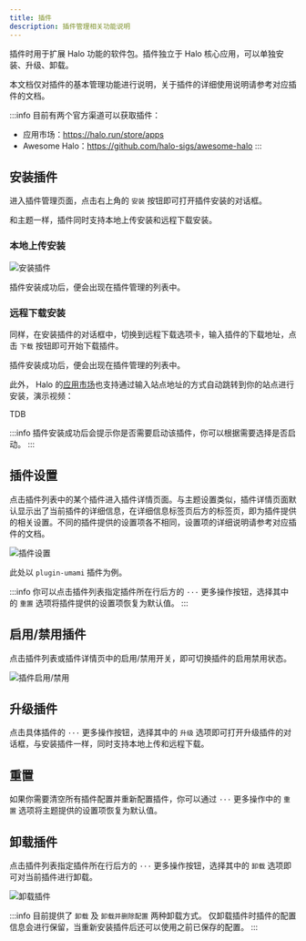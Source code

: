 ```yaml
---
title: 插件
description: 插件管理相关功能说明
---
```


插件时用于扩展 Halo 功能的软件包。插件独立于 Halo 核心应用，可以单独安装、升级、卸载。

本文档仅对插件的基本管理功能进行说明，关于插件的详细使用说明请参考对应插件的文档。

:::info
目前有两个官方渠道可以获取插件：

- 应用市场：<https://halo.run/store/apps>
- Awesome Halo：<https://github.com/halo-sigs/awesome-halo>
:::

## 安装插件

进入插件管理页面，点击右上角的 `安装` 按钮即可打开插件安装的对话框。

和主题一样，插件同时支持本地上传安装和远程下载安装。

### 本地上传安装

![安装插件](/img/user-guide/plugins/plugin-install.png)

插件安装成功后，便会出现在插件管理的列表中。

### 远程下载安装

同样，在安装插件的对话框中，切换到远程下载选项卡，输入插件的下载地址，点击 `下载` 按钮即可开始下载插件。

插件安装成功后，便会出现在插件管理的列表中。

此外， Halo 的[应用市场](https://halo.run/store/apps)也支持通过输入站点地址的方式自动跳转到你的站点进行安装，演示视频：

TDB

:::info
插件安装成功后会提示你是否需要启动该插件，你可以根据需要选择是否启动。
:::

## 插件设置

点击插件列表中的某个插件进入插件详情页面。与主题设置类似，插件详情页面默认显示出了当前插件的详细信息，在详细信息标签页后方的标签页，即为插件提供的相关设置。不同的插件提供的设置项各不相同，设置项的详细说明请参考对应插件的文档。

![插件设置](/img/user-guide/plugins/plugin-setting.png)

此处以 `plugin-umami` 插件为例。

:::info
你可以点击插件列表指定插件所在行后方的 `···` 更多操作按钮，选择其中的 `重置` 选项将插件提供的设置项恢复为默认值。
:::

## 启用/禁用插件

点击插件列表或插件详情页中的启用/禁用开关，即可切换插件的启用禁用状态。

![插件启用/禁用](/img/user-guide/plugins/plugin-switch.png)

## 升级插件

点击具体插件的 `···` 更多操作按钮，选择其中的 `升级` 选项即可打开升级插件的对话框，与安装插件一样，同时支持本地上传和远程下载。

## 重置

如果你需要清空所有插件配置并重新配置插件，你可以通过 `···` 更多操作中的 `重置` 选项将主题提供的设置项恢复为默认值。

## 卸载插件

点击插件列表指定插件所在行后方的 `···` 更多操作按钮，选择其中的 `卸载` 选项即可对当前插件进行卸载。

![卸载插件](/img/user-guide/plugins/plugin-uninstall.png)

:::info
目前提供了 `卸载` 及 `卸载并删除配置` 两种卸载方式。
仅卸载插件时插件的配置信息会进行保留，当重新安装插件后还可以使用之前已保存的配置。
:::
